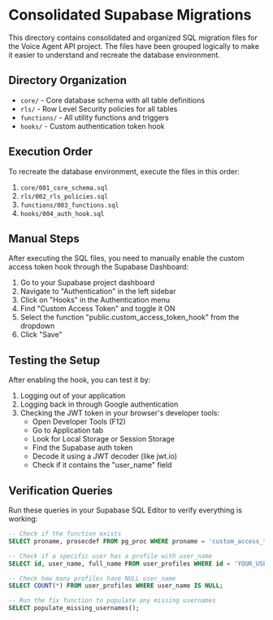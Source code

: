 # Consolidated Supabase Migrations

This directory contains consolidated and organized SQL migration files for the Voice Agent API project. The files have been grouped logically to make it easier to understand and recreate the database environment.

## Directory Organization

- `core/` - Core database schema with all table definitions
- `rls/` - Row Level Security policies for all tables
- `functions/` - All utility functions and triggers
- `hooks/` - Custom authentication token hook

## Execution Order

To recreate the database environment, execute the files in this order:

1. `core/001_core_schema.sql`
2. `rls/002_rls_policies.sql`
3. `functions/003_functions.sql`
4. `hooks/004_auth_hook.sql`

## Manual Steps

After executing the SQL files, you need to manually enable the custom access token hook through the Supabase Dashboard:

1. Go to your Supabase project dashboard
2. Navigate to "Authentication" in the left sidebar
3. Click on "Hooks" in the Authentication menu
4. Find "Custom Access Token" and toggle it ON
5. Select the function "public.custom_access_token_hook" from the dropdown
6. Click "Save"

## Testing the Setup

After enabling the hook, you can test it by:

1. Logging out of your application
2. Logging back in through Google authentication
3. Checking the JWT token in your browser's developer tools:
   - Open Developer Tools (F12)
   - Go to Application tab
   - Look for Local Storage or Session Storage
   - Find the Supabase auth token
   - Decode it using a JWT decoder (like jwt.io)
   - Check if it contains the "user_name" field

## Verification Queries

Run these queries in your Supabase SQL Editor to verify everything is working:

```sql
-- Check if the function exists
SELECT proname, prosecdef FROM pg_proc WHERE proname = 'custom_access_token_hook';

-- Check if a specific user has a profile with user_name
SELECT id, user_name, full_name FROM user_profiles WHERE id = 'YOUR_USER_ID_HERE';

-- Check how many profiles have NULL user_name
SELECT COUNT(*) FROM user_profiles WHERE user_name IS NULL;

-- Run the fix function to populate any missing usernames
SELECT populate_missing_usernames();
```